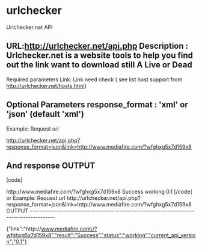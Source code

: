 urlchecker
==========

Urlchecker.net API

URL:http://urlchecker.net/api.php
Description : Urlchecker.net is a website tools to help you find out the link want to download still A Live or Dead
----------------------------------------------------------------------------------------

Required parameters
Link: Link need check ( see list host support from http://urlchecker.net/hosts.html)


Optional Parameters
response_format : 'xml' or 'json' (default 'xml')
----------------------------------------------------------------------------------------

Example:
Request url

http://urlchecker.net/api.php?response_format=json&link=http://www.mediafire.com/?wfghxg5x7d159x8

And response
OUTPUT
----------------------------------------------------------------------------------------
[code]
<response>
<link>http://www.mediafire.com/?wfghxg5x7d159x8</link>
<result>Success</result>
<status>working</status>
<current_api_version>0.1</current_api_version>
</response>
[/code]
or
Example:
Request url
http://urlchecker.net/api.php?response_format=json&link=http://www.mediafire.com/?wfghxg5x7d159x8
OUTPUT
----------------------------------------------------------------------------------------

{"link":"http:\/\/www.mediafire.com\/?wfghxg5x7d159x8","result":"Success","status":"working","current_api_version":"0.1"}

